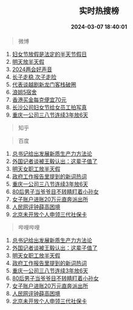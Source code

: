 <div align="center"><h2>实时热搜榜</h2><h4>2024-03-07 18:40:01</h4></div>

> 微博  

1. [妇女节放假是法定的半天节假日](https://s.weibo.com/weibo?q=%23%E5%A6%87%E5%A5%B3%E8%8A%82%E6%94%BE%E5%81%87%E6%98%AF%E6%B3%95%E5%AE%9A%E7%9A%84%E5%8D%8A%E5%A4%A9%E8%8A%82%E5%81%87%E6%97%A5%23&t=31&band_rank=1&Refer=top)<br />
2. [明天放半天假](https://s.weibo.com/weibo?q=%E6%98%8E%E5%A4%A9%E6%94%BE%E5%8D%8A%E5%A4%A9%E5%81%87&t=31&band_rank=2&Refer=top)<br />
3. [2024两会好声音](https://s.weibo.com/weibo?q=%232024%E4%B8%A4%E4%BC%9A%E5%A5%BD%E5%A3%B0%E9%9F%B3%23&t=31&band_rank=3&Refer=top)<br />
4. [长子走稳 次子走险](https://s.weibo.com/weibo?q=%E9%95%BF%E5%AD%90%E8%B5%B0%E7%A8%B3%20%E6%AC%A1%E5%AD%90%E8%B5%B0%E9%99%A9&t=31&band_rank=4&Refer=top)<br />
5. [代表谈越剧新龙门客栈破圈](https://s.weibo.com/weibo?q=%23%E4%BB%A3%E8%A1%A8%E8%B0%88%E8%B6%8A%E5%89%A7%E6%96%B0%E9%BE%99%E9%97%A8%E5%AE%A2%E6%A0%88%E7%A0%B4%E5%9C%88%23&t=31&band_rank=5&Refer=top)<br />
6. [浪姐5宿舍](https://s.weibo.com/weibo?q=%E6%B5%AA%E5%A7%905%E5%AE%BF%E8%88%8D&t=31&band_rank=6&Refer=top)<br />
7. [香港买金每克便宜70元](https://s.weibo.com/weibo?q=%23%E9%A6%99%E6%B8%AF%E4%B9%B0%E9%87%91%E6%AF%8F%E5%85%8B%E4%BE%BF%E5%AE%9C70%E5%85%83%23&t=31&band_rank=7&Refer=top)<br />
8. [长沙公司妇女节给女员工拍写真](https://s.weibo.com/weibo?q=%23%E9%95%BF%E6%B2%99%E5%85%AC%E5%8F%B8%E5%A6%87%E5%A5%B3%E8%8A%82%E7%BB%99%E5%A5%B3%E5%91%98%E5%B7%A5%E6%8B%8D%E5%86%99%E7%9C%9F%23&t=31&band_rank=8&Refer=top)<br />
9. [重庆一公司三八节连续3年放6天](https://s.weibo.com/weibo?q=%23%E9%87%8D%E5%BA%86%E4%B8%80%E5%85%AC%E5%8F%B8%E4%B8%89%E5%85%AB%E8%8A%82%E8%BF%9E%E7%BB%AD3%E5%B9%B4%E6%94%BE6%E5%A4%A9%23&t=31&band_rank=9&Refer=top)<br />

> 知乎  


> 百度  

1. [总书记给出发展新质生产力方法论](https://www.baidu.com/s?wd=%E6%80%BB%E4%B9%A6%E8%AE%B0%E7%BB%99%E5%87%BA%E5%8F%91%E5%B1%95%E6%96%B0%E8%B4%A8%E7%94%9F%E4%BA%A7%E5%8A%9B%E6%96%B9%E6%B3%95%E8%AE%BA&sa=fyb_news&rsv_dl=fyb_news)<br />
2. [外国记者谈被王毅认出：这辈子值了](https://www.baidu.com/s?wd=%E5%A4%96%E5%9B%BD%E8%AE%B0%E8%80%85%E8%B0%88%E8%A2%AB%E7%8E%8B%E6%AF%85%E8%AE%A4%E5%87%BA%EF%BC%9A%E8%BF%99%E8%BE%88%E5%AD%90%E5%80%BC%E4%BA%86&sa=fyb_news&rsv_dl=fyb_news)<br />
3. [明天女职工放半天假](https://www.baidu.com/s?wd=%E6%98%8E%E5%A4%A9%E5%A5%B3%E8%81%8C%E5%B7%A5%E6%94%BE%E5%8D%8A%E5%A4%A9%E5%81%87&sa=fyb_news&rsv_dl=fyb_news)<br />
4. [政府工作报告里提到的新词热词](https://www.baidu.com/s?wd=%E6%94%BF%E5%BA%9C%E5%B7%A5%E4%BD%9C%E6%8A%A5%E5%91%8A%E9%87%8C%E6%8F%90%E5%88%B0%E7%9A%84%E6%96%B0%E8%AF%8D%E7%83%AD%E8%AF%8D&sa=fyb_news&rsv_dl=fyb_news)<br />
5. [重庆一公司三八节连续3年放6天](https://www.baidu.com/s?wd=%E9%87%8D%E5%BA%86%E4%B8%80%E5%85%AC%E5%8F%B8%E4%B8%89%E5%85%AB%E8%8A%82%E8%BF%9E%E7%BB%AD3%E5%B9%B4%E6%94%BE6%E5%A4%A9&sa=fyb_news&rsv_dl=fyb_news)<br />
6. [80后男子当爷爷目不转睛盯着小孙女](https://www.baidu.com/s?wd=80%E5%90%8E%E7%94%B7%E5%AD%90%E5%BD%93%E7%88%B7%E7%88%B7%E7%9B%AE%E4%B8%8D%E8%BD%AC%E7%9D%9B%E7%9B%AF%E7%9D%80%E5%B0%8F%E5%AD%99%E5%A5%B3&sa=fyb_news&rsv_dl=fyb_news)<br />
7. [女子账户进账20万元直奔派出所](https://www.baidu.com/s?wd=%E5%A5%B3%E5%AD%90%E8%B4%A6%E6%88%B7%E8%BF%9B%E8%B4%A620%E4%B8%87%E5%85%83%E7%9B%B4%E5%A5%94%E6%B4%BE%E5%87%BA%E6%89%80&sa=fyb_news&rsv_dl=fyb_news)<br />
8. [人民网评钟薛高困境](https://www.baidu.com/s?wd=%E4%BA%BA%E6%B0%91%E7%BD%91%E8%AF%84%E9%92%9F%E8%96%9B%E9%AB%98%E5%9B%B0%E5%A2%83&sa=fyb_news&rsv_dl=fyb_news)<br />
9. [北京未开放个人申领三代社保卡](https://www.baidu.com/s?wd=%E5%8C%97%E4%BA%AC%E6%9C%AA%E5%BC%80%E6%94%BE%E4%B8%AA%E4%BA%BA%E7%94%B3%E9%A2%86%E4%B8%89%E4%BB%A3%E7%A4%BE%E4%BF%9D%E5%8D%A1&sa=fyb_news&rsv_dl=fyb_news)<br />

> 哔哩哔哩  

1. [总书记给出发展新质生产力方法论](https://www.baidu.com/s?wd=%E6%80%BB%E4%B9%A6%E8%AE%B0%E7%BB%99%E5%87%BA%E5%8F%91%E5%B1%95%E6%96%B0%E8%B4%A8%E7%94%9F%E4%BA%A7%E5%8A%9B%E6%96%B9%E6%B3%95%E8%AE%BA&sa=fyb_news&rsv_dl=fyb_news)<br />
2. [外国记者谈被王毅认出：这辈子值了](https://www.baidu.com/s?wd=%E5%A4%96%E5%9B%BD%E8%AE%B0%E8%80%85%E8%B0%88%E8%A2%AB%E7%8E%8B%E6%AF%85%E8%AE%A4%E5%87%BA%EF%BC%9A%E8%BF%99%E8%BE%88%E5%AD%90%E5%80%BC%E4%BA%86&sa=fyb_news&rsv_dl=fyb_news)<br />
3. [明天女职工放半天假](https://www.baidu.com/s?wd=%E6%98%8E%E5%A4%A9%E5%A5%B3%E8%81%8C%E5%B7%A5%E6%94%BE%E5%8D%8A%E5%A4%A9%E5%81%87&sa=fyb_news&rsv_dl=fyb_news)<br />
4. [政府工作报告里提到的新词热词](https://www.baidu.com/s?wd=%E6%94%BF%E5%BA%9C%E5%B7%A5%E4%BD%9C%E6%8A%A5%E5%91%8A%E9%87%8C%E6%8F%90%E5%88%B0%E7%9A%84%E6%96%B0%E8%AF%8D%E7%83%AD%E8%AF%8D&sa=fyb_news&rsv_dl=fyb_news)<br />
5. [重庆一公司三八节连续3年放6天](https://www.baidu.com/s?wd=%E9%87%8D%E5%BA%86%E4%B8%80%E5%85%AC%E5%8F%B8%E4%B8%89%E5%85%AB%E8%8A%82%E8%BF%9E%E7%BB%AD3%E5%B9%B4%E6%94%BE6%E5%A4%A9&sa=fyb_news&rsv_dl=fyb_news)<br />
6. [80后男子当爷爷目不转睛盯着小孙女](https://www.baidu.com/s?wd=80%E5%90%8E%E7%94%B7%E5%AD%90%E5%BD%93%E7%88%B7%E7%88%B7%E7%9B%AE%E4%B8%8D%E8%BD%AC%E7%9D%9B%E7%9B%AF%E7%9D%80%E5%B0%8F%E5%AD%99%E5%A5%B3&sa=fyb_news&rsv_dl=fyb_news)<br />
7. [女子账户进账20万元直奔派出所](https://www.baidu.com/s?wd=%E5%A5%B3%E5%AD%90%E8%B4%A6%E6%88%B7%E8%BF%9B%E8%B4%A620%E4%B8%87%E5%85%83%E7%9B%B4%E5%A5%94%E6%B4%BE%E5%87%BA%E6%89%80&sa=fyb_news&rsv_dl=fyb_news)<br />
8. [人民网评钟薛高困境](https://www.baidu.com/s?wd=%E4%BA%BA%E6%B0%91%E7%BD%91%E8%AF%84%E9%92%9F%E8%96%9B%E9%AB%98%E5%9B%B0%E5%A2%83&sa=fyb_news&rsv_dl=fyb_news)<br />
9. [北京未开放个人申领三代社保卡](https://www.baidu.com/s?wd=%E5%8C%97%E4%BA%AC%E6%9C%AA%E5%BC%80%E6%94%BE%E4%B8%AA%E4%BA%BA%E7%94%B3%E9%A2%86%E4%B8%89%E4%BB%A3%E7%A4%BE%E4%BF%9D%E5%8D%A1&sa=fyb_news&rsv_dl=fyb_news)<br />
